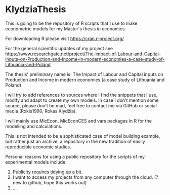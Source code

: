 # KlydziaThesis
This is going to be the repository of R scripts that I use to make econometric models for my Master's thesis in economics. 

For downloading R please visit https://cran.r-project.org/

For the general scientific updates of my project see https://www.researchgate.net/project/The-impact-of-Labour-and-Capital-inputs-on-Production-and-Income-in-modern-economies-a-case-study-of-Lithuania-and-Poland

The thesis' preliminary name is: 
The Impact of Labour and Capital inputs on Production and Income in modern economies (a case study of Lithuania and Poland)

I will try to add references to sources where I find the snippets that I use, modify and adapt to create my own models. 
In case I don't mention some source, please don't be mad, feel free to contact me via GitHub or social media (Rokis1990, Rokas Klydžia).

I will mainly use MicEcon, MicEconCES and vars packages in R for the modelling and calculations.

This is not intended to be a sophisticated case of model building example, but rather just an archive, a repository in the new tradition of easily reproducible economic studies.

Personal reasons for using a public repository for the scripts of my experimental models include:
1) Publicity requires tidying up a bit.
2) I want to access my projects from any computer through the cloud. (?new to github, hope this works out)
3) ...
